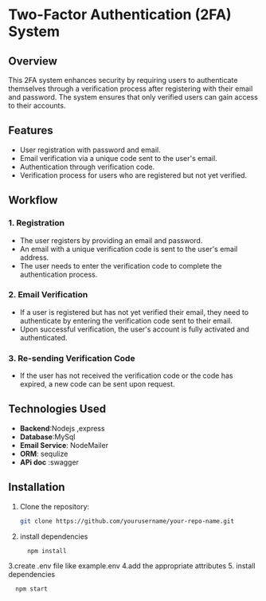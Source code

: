 # Two-Factor Authentication (2FA) System

## Overview
This 2FA system enhances security by requiring users to authenticate themselves through a verification process after registering with their email and password. The system ensures that only verified users can gain access to their accounts.

## Features
- User registration with password and email.
- Email verification via a unique code sent to the user's email.
- Authentication through verification code.
- Verification process for users who are registered but not yet verified.

## Workflow

### 1. Registration
- The user registers by providing an email and password.
- An email with a unique verification code is sent to the user's email address.
- The user needs to enter the verification code to complete the authentication process.

### 2. Email Verification
- If a user is registered but has not yet verified their email, they need to authenticate by entering the verification code sent to their email.
- Upon successful verification, the user's account is fully activated and authenticated.

### 3. Re-sending Verification Code
- If the user has not received the verification code or the code has expired, a new code can be sent upon request.

## Technologies Used
- **Backend**:Nodejs ,express
- **Database**:MySql
- **Email Service**: NodeMailer
- **ORM**: sequlize
- **APi doc** :swagger

## Installation


1. Clone the repository:
   ```bash
   git clone https://github.com/yourusername/your-repo-name.git
2. install dependencies 
   ```bash
     npm install 
3.create .env file like example.env
4.add the appropriate attributes
5. install dependencies 
   ```bash
     npm start


   
